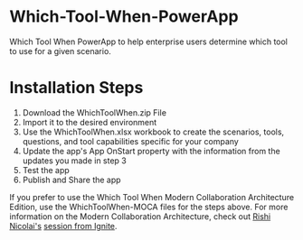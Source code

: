 # Which-Tool-When-PowerApp
Which Tool When PowerApp to help enterprise users determine which tool to use for a given scenario.

# Installation Steps
1. Download the WhichToolWhen.zip File
2. Import it to the desired environment
3. Use the WhichToolWhen.xlsx workbook to create the scenarios, tools, questions, and tool capabilities specific for your company
4. Update the app's App OnStart property with the information from the updates you made in step 3
5. Test the app
6. Publish and Share the app

If you prefer to use the Which Tool When Modern Collaboration Architecture Edition, use the WhichToolWhen-MOCA files for the steps above.
For more information on the Modern Collaboration Architecture, check out [Rishi Nicolai's](https://au.linkedin.com/in/rishinicolai) [session from Ignite](https://myignite.techcommunity.microsoft.com/sessions/83890).
